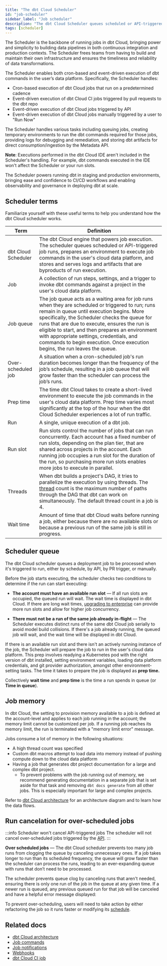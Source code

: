 ```yaml
---
title: "The dbt Cloud Scheduler"
id: "job-scheduler"
sidebar_label: "Job scheduler"
description: "The dbt Cloud Scheduler queues scheduled or API-triggered runs, before preparing the job to enter cloud data platform. Build observability into transformation workflows with the in-app scheduling, logging, and alerting." 
tags: [scheduler]
---
```


The Scheduler is the backbone of running jobs in dbt Cloud, bringing power and simplicity to building data pipelines in both continuous integration and production contexts. The Scheduler frees teams from having to build and maintain their own infrastructure and ensures the timeliness and reliability of data transformations.

The Scheduler enables both cron-based and event-driven execution of dbt commands in the user’s data platform. Specifically, the Scheduler handles:

- Cron-based execution of dbt Cloud jobs that run on a predetermined cadence
- Event-driven execution of dbt Cloud CI jobs triggered by pull requests to the dbt repo
- Event-driven execution of dbt Cloud jobs triggered by API
- Event-driven execution of dbt Cloud jobs manually triggered by a user to "Run Now"

The Scheduler handles various tasks including queuing jobs, creating temporary environments to run the dbt commands required for those jobs, providing logs for debugging and remediation, and storing dbt artifacts for direct consumption/ingestion by the Metadata API. 

**Note**: Executions performed in the dbt Cloud IDE aren't included in the Scheduler's handling. For example, dbt commands executed in the IDE won't affect the Scheduler or your run slots. 

The Scheduler powers running dbt in staging and production environments, bringing ease and confidence to CI/CD workflows and enabling observability and governance in deploying dbt at scale. 

## Scheduler terms

Familiarize yourself with these useful terms to help you understand how the dbt Cloud scheduler works.

| Term | Definition |
| --- | --- |
| dbt Cloud Scheduler | The dbt Cloud engine that powers job execution. The scheduler queues scheduled or API-triggered job runs, prepares an environment to execute job commands in the user's cloud data platform, and stores and serves logs and artifacts that are byproducts of run execution. |
| Job | A collection of run steps, settings, and a trigger to invoke dbt commands against a project in the user's cloud data platform. |
| Job queue | The job queue acts as a waiting area for job runs when they are scheduled or triggered to run; runs remain in queue until execution begins. More specifically, the Scheduler checks the queue for runs that are due to execute, ensures the run is eligible to start, and then prepares an environment with appropriate settings, credentials, and commands to begin execution. Once execution begins, the run leaves the queue. |
| Over-scheduled job | A situation when a cron-scheduled job's run duration becomes longer than the frequency of the job’s schedule, resulting in a job queue that will grow faster than the scheduler can process the job’s runs. |
| Prep time | The time dbt Cloud takes to create a short-lived environment to execute the job commands in the user's cloud data platform. Prep time varies most significantly at the top of the hour when the dbt Cloud Scheduler experiences a lot of run traffic. |
| Run | A single, unique execution of a dbt job. |
| Run slot | Run slots control the number of jobs that can run concurrently. Each account has a fixed number of run slots, depending on the plan tier, that are shared across projects in the account. Each running job occupies a run slot for the duration of the run, so purchasing more run slots enables more jobs to execute in parallel. |
| Threads | When dbt builds a project's DAG, it tries to parallelize the execution by using threads. The [thread](/docs/running-a-dbt-project/using-threads) count is the maximum number of paths through the DAG that dbt can work on simultaneously. The default thread count in a job is 4. |
| Wait time | Amount of time that dbt Cloud waits before running a job, either because there are no available slots or because a previous run of the same job is still in progress. |


## Scheduler queue

The dbt Cloud scheduler queues a deployment job to be processed when it's triggered to run, either by schedule, by API, by PR trigger, or manually. 

Before the job starts executing, the scheduler checks two conditions to determine if the run can start executing:

- **The account must have an available run slot** &mdash; If all run slots are occupied, the queued run will wait. The wait time is displayed in dbt Cloud. If there are long wait times, [upgrading to enterprise](https://www.getdbt.com/contact/) can provide more run slots and allow for higher job concurrency.

- **There must not be a run of the same job already in-flight** &mdash; The Scheduler executes distinct runs of the same dbt Cloud job serially to avoid model build collisions. If there's a job already running, the queued job will wait, and the wait time will be displayed in dbt Cloud.

If there is an available run slot and there isn't an actively running instance of the job, the Scheduler will prepare the job to run in the user's cloud data platform. This prep involves readying a Kubernetes pod with the right version of dbt installed, setting environment variables, loading data platform credentials, and git provider authorization, amongst other environment-setting tasks. The time it takes to prepare the job is displayed as **prep time.**

Collectively **wait time** and **prep time** is the time a run spends in queue (or **Time in queue**).

<Lightbox src="/img/docs/dbt-cloud/deployment/deploy-scheduler.jpg" width="85%" title="An overview of a dbt Cloud job run"/>

## Job memory

In dbt Cloud, the setting to provision memory available to a job is defined at the account-level and applies to each job running in the account; the memory limit cannot be customized per job. If a running job reaches its memory limit, the run is terminated with a "memory limit error" message.

Jobs consume a lot of memory in the following situations:
- A high thread count was specified
- Custom dbt macros attempt to load data into memory instead of pushing compute down to the cloud data platform
- Having a job that generates dbt project documentation for a large and complex dbt project. 
  * To prevent problems with the job running out of memory, we recommend generating documentation in a separate job that is set aside for that task and removing `dbt docs generate` from all other jobs. This is especially important for large and complex projects.

Refer to [dbt Cloud architecture](/docs/cloud/about-cloud/architecture) for an architecture diagram and to learn how the data flows.


<!-- leaving space for CI job treatment, runtime, warm up pods updates

-->

## Run cancelation for over-scheduled jobs

:::info Scheduler won't cancel API-triggered jobs 
The scheduler will not cancel over-scheduled jobs triggered by the [API](/docs/dbt-cloud-apis/overview).
:::

**Over scheduled jobs** &mdash; The dbt Cloud scheduler prevents too many job runs from clogging the queue by canceling unnecessary ones. If a job takes longer to run than its scheduled frequency, the queue will grow faster than the scheduler can process the runs, leading to an ever-expanding queue with runs that don’t need to be processed. 

The scheduler prevents queue clog by canceling runs that aren't needed, ensuring there is only one run of the job in the queue at any given time. If a newer run is queued, any previous queued run for that job will be canceled and have a helpful error message displayed:

<Lightbox src="/img/docs/dbt-cloud/deployment/run-error-message.jpg" width="85%" title="The cancelled runs display a helpful error message explaining why the run was cancelled and recommendations"/>

To prevent over-scheduling, users will need to take action by either refactoring the job so it runs faster or modifying its [schedule](/docs/deploy/job-triggers).

## Related docs
- [dbt Cloud architecture](/docs/cloud/about-cloud/architecture#about-dbt-cloud-architecture)
- [Job commands](/docs/deploy/job-commands)
- [Job notifications](/docs/deploy/job-notifications)
- [Webhooks](/docs/deploy/webhooks)
- [dbt Cloud CI job](/docs/deploy/cloud-ci-job)






